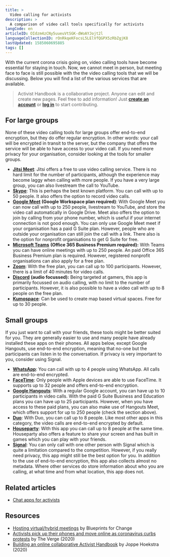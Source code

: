 ```yaml
---
title: >
  Video calling for activists
description: >
  A comparison of video call tools specifically for activists
langCode: en
articleID: OIdzm4zCNy5uueuVtSGK-dWoAYJojt2l
languageCollectionID: rOnRkqeKFocsL5LElVfQGPX5zRbZgjK8
lastUpdated: 1585060695885
tags: []
---
```


With the current corona crisis going on, video calling tools have become essential for staying in touch. Now, we cannot meet in person, but meeting face to face is still possible with the the video calling tools that we will be discussing. Below you will find a list of the various services that are available.

> Activist Handbook is a collaborative project. Anyone can edit and create new pages. Feel free to add information! Just [**create an account**](/register) or [**log in**](/login) to start contributing.

<div></div>

## For large groups

None of these video calling tools for large groups offer end-to-end encryption, but they do offer regular encryption. In other words: your call will be encrypted in transit to the server, but the company that offers the service will be able to have access to your video call. If you need more privacy for your organisation, consider looking at the tools for smaller groups.

-   [**Jitsi Meet**](https://meet.jit.si): Jitsi offers a free to use video calling service. There is no hard limit for the number of participants, although the experience may become laggy when calling with more people. If you have a very large group, you can also livestream the call to YouTube.
-   [**Skype**](https://www.skype.com/en/): This is perhaps the best known platform. You can call with up to 50 people. It also offers the option to record video calls.
-   [**Google Meet**](/tools/video-calling/meet.google.com) **(Google Workspace plan required)**: With Google Meet you can now call with up to 250 people, livestream to YouTube, and store the video call automatically in Google Drive. Meet also offers the option to join by calling from your phone number, which is useful if your internet connection is not good enough. You can only use Google Meet meet if your organisation has a paid G Suite plan. However, people who are outside your organisation can still join the call with a link. There also is the option for nonprofit organisations to get G Suite for free.
-   [**Microsoft Teams**](https://products.office.com/en-us/microsoft-teams/group-chat-software) **(Office 365 Business Premium required):** With Teams you can have online meetings with up to 250 people. An paid Office 365 Business Premium plan is required. However, registered nonprofit organisations can also apply for a free plan.
-   [**Zoom**](https://zoom.us): With the free plan, you can call up to 100 participants. However, there is a limit of 40 minutes for video calls.
-   [**Discord**](https://discordapp.com) **(audio focussed):** Being targeted at gamers, this app is primarily focussed on audio calling, with no limit to the number of participants. However, it is also possible to have a video call with up to 8 people on the free plan.
-   [**Kumospace**](https://www.kumospace.com/): Can be used to create map based virtual spaces. Free for up to 30 people.

## Small groups

If you just want to call with your friends, these tools might be better suited for you. They are generally easier to use and many people have already installed these apps on their phones. All apps below, except Google Hangouts, use end-to-end encryption, meaning that no-one but the participants can listen in to the conversation. If privacy is very important to you, consider using Signal.

-   [**WhatsApp**](https://www.whatsapp.com): You can call with up to 4 people using WhatsApp. All calls are end-to-end encrypted.
-   [**FaceTime**](https://support.apple.com/en-us/HT204380): Only people with Apple devices are able to use FaceTime. It supports up to 32 people and offers end-to-end encryption.
-   [**Google Hangouts**](https://hangouts.google.com): With a regular Google account, you can have up to 10 participants in video calls. With the paid G Suite Business and Education plans you can have up to 25 participants. However, when you have access to these paid plans, you can also make use of Hangouts Meet, which offers support for up to 250 people (check the section above).
-   [**Duo**](https://duo.google.com/about/): With Duo, you can call up to 8 people. Like most other apps in this category, the video calls are end-to-end encrypted by default.
-   [**Houseparty**](https://houseparty.com): With this app you can call up to 8 people at the same time. Houseparty also offers a feature to share your screen and has built in games which you can play with your friends.
-   [**Signal**](https://signal.org): You can only call with one other person with Signal which is quite a limitation compared to the competition. However, if you really need privacy, this app might still be the best option for you. In addition to the use of end-to-end encryption, this app also collects almost no metadata. Where other services do store information about who you are calling, at what time and from what location, this app does not.

## Related articles

-   [Chat apps for activists](/tools/chat-apps)

## Resources

-   [Hosting virtual/hybrid meetings](https://blueprintsfc.org/guide/hosting-virtual-hybrid-meetings/) by Blueprints for Change
-   [Activists pick up their phones and move online as coronavirus curbs protests](https://www.theverge.com/2020/3/13/21178376/activists-phones-online-coronavirus-protests) by The Verge (2020)
-   [Building an online collaborative Activist Handbook](https://medium.com/@joppehoekstra/building-an-online-collaborative-activist-handbook-46c8e1964050?source=friends_link&sk=51a63c8eafada96e2412a7cef6a26ab0) by Joppe Hoekstra (2020)